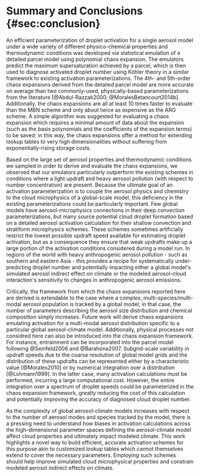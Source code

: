 # Summary and Conclusions {#sec:conclusion}

An efficient parameterization of droplet activation for a single aerosol model under a wide variety of different physico-chemical properties and thermodynamic conditions was developed via statistical emulation of a detailed parcel model using polynomial chaos expansion. The emulators predict the maximum supersaturation achieved by a parcel, which is then used to diagnose activated droplet number using Köhler theory in a similar framework to existing activation parameterizations. The 4th- and 5th-order chaos expansions derived from the detailed parcel model are more accurate on average than two commonly-used, physically-based parameterizations from the literature [@Abdul-Razzak2000; @MoralesBetancourt2014b]. Additionally, the chaos expansions are all at least 10 times faster to evaluate than the MBN scheme and only about twice as expensive as the ARG scheme. A simple algorithm was suggested for evaluating a chaos expansion which requires a minimal amount of data about the expansion (such as the basis polynomials and the coefficients of the expansion terms) to be saved; in this way, the chaos expansions offer a method for extending lookup tables to very high dimensionalities without suffering from exponentially-rising storage costs.

Based on the large set of aerosol properties and thermodynamic conditions we sampled in order to derive and evaluate the chaos expansions, we observed that our emulators particularly outperform the existing schemes in conditions where a light updraft and heavy aerosol pollution (with respect to number concentration) are present. Because the ultimate goal of an activation parameterization is to couple the aerosol physics and chemistry to the cloud microphysics of a global-scale model, this deficiency in the existing parameterizations could be particularly important. Few global models have aerosol-microphysics connections in their deep convection parameterizations, but many source potential cloud droplet formation based on a detailed aerosol activation calculation for their shallow convection and stratiform microphysics schemes. These schemes sometimes artificially restrict the lowest possible updraft speed available for estimating droplet activation, but as a consequence they ensure that weak updrafts make up a large portion of the activation conditions considered during a model run. In regions of the world with heavy anthropogenic aerosol pollution - such as southern and eastern Asia - this provides a recipe for systematically under-predicting droplet number and potentially impacting either a global model's simulated aerosol indirect effect on climate or the modeled aerosol-cloud interaction's sensitivity to changes in anthropogenic aerosol emissions.

Critically, the framework from which the chaos expansions reported here are derived is extendable to the case where a complex, multi-species/multi-modal aerosol population is tracked by a global model; in that case, the number of parameters describing the aerosol size distribution and chemical composition simply increases. Future work will derive chaos expansions emulating activation for a multi-modal aerosol distribution specific to a particular global aerosol-climate model. Additionally, physical processes not considred here can also be introduced into the chaos expansion framework. For instance, entrainment can be incorporated into the parcel model following @Seinfeld2006 and @Barahona2007. Subgrid-scale variability in updraft speeds due to the coarse resolution of global model grids and the distribution of these updrafts can be represented either by a characteristic value [@Morales2010] or by numerical integration over a distribution [@Lohmann1999]. In the latter case, many activation calculations must be performed, incurring a large computational cost. However, the entire integration over a spectrum of droplet speeds could be parameterized in the chaos expansion framework, greatly reducing the cost of this calculation and potentially improving the accuracy of diagnosed cloud droplet number.

As the complexity of global aerosol-climate models increases with respect to the number of aerosol modes and species tracked by the model, there is a pressing need to understand how biases in activation calculations across the high-dimensional parameter spaces defining the aerosol-climate model affect cloud properties and ultimately impact modeled climate. This work highlights a novel way to build efficient, accurate activation schemes for this purpose akin to customized lookup tables which cannot themselves extend to cover the necessary parameters. Employing such schemes should help improve simulated cloud microphysical properties and constrain modeled aerosol indirect effects on climate.

